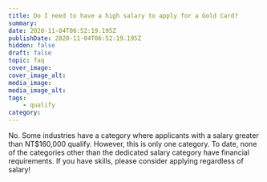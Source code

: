```yaml
---
title: Do I need to have a high salary to apply for a Gold Card?
summary:
date: 2020-11-04T06:52:19.195Z
publishDate: 2020-11-04T06:52:19.195Z
hidden: false
draft: false
topic: faq
cover_image:
cover_image_alt:
media_image:
media_image_alt:
tags:
    - qualify
category:
---
```


No. Some industries have a category where applicants with a salary greater than NT$160,000 qualify. However, this is only one category. To date, none of the categories other than the dedicated salary category have financial requirements. If you have skills, please consider applying regardless of salary!
